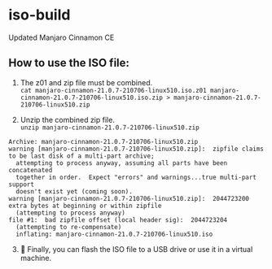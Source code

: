 # iso-build
Updated Manjaro Cinnamon CE

## How to use the ISO file:

1. The z01 and zip file must be combined. <br>
`cat manjaro-cinnamon-21.0.7-210706-linux510.iso.z01 manjaro-cinnamon-21.0.7-210706-linux510.iso.zip > manjaro-cinnamon-21.0.7-210706-linux510.zip`

2. Unzip the combined zip file. <br>
`unzip manjaro-cinnamon-21.0.7-210706-linux510.zip`
```
Archive: manjaro-cinnamon-21.0.7-210706-linux510.zip
warning [manjaro-cinnamon-21.0.7-210706-linux510.zip]:  zipfile claims to be last disk of a multi-part archive;
  attempting to process anyway, assuming all parts have been concatenated
  together in order.  Expect "errors" and warnings...true multi-part support
  doesn't exist yet (coming soon).
warning [manjaro-cinnamon-21.0.7-210706-linux510.zip]:  2044723200 extra bytes at beginning or within zipfile
  (attempting to process anyway)
file #1:  bad zipfile offset (local header sig):  2044723204
  (attempting to re-compensate)
  inflating: manjaro-cinnamon-21.0.7-210706-linux510.iso  
```
3. 🎉 Finally, you can flash the ISO file to a USB drive or use it in a virtual machine.
